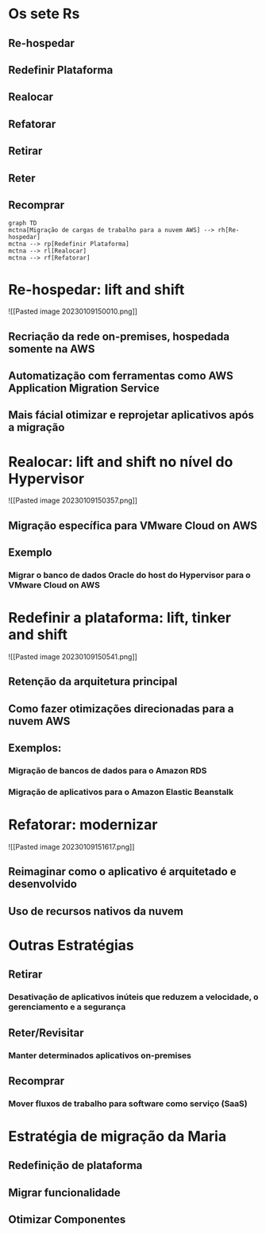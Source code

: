 # Os sete Rs
## Re-hospedar
## Redefinir Plataforma
## Realocar
## Refatorar
## Retirar
## Reter
## Recomprar


``` mermaid
graph TD
mctna[Migração de cargas de trabalho para a nuvem AWS] --> rh[Re-hospedar]
mctna --> rp[Redefinir Plataforma]
mctna --> rl[Realocar]
mctna --> rf[Refatorar]
```

# Re-hospedar: lift and shift
![[Pasted image 20230109150010.png]]

## Recriação da rede on-premises, hospedada somente na AWS
## Automatização com ferramentas como AWS Application Migration Service
## Mais fácial otimizar e reprojetar aplicativos após a migração

# Realocar: lift and shift no nível do Hypervisor
![[Pasted image 20230109150357.png]]
## Migração específica para VMware Cloud on AWS
## Exemplo
### Migrar o banco de dados Oracle do host do Hypervisor para o VMware Cloud on AWS

# Redefinir a plataforma: lift, tinker and shift
![[Pasted image 20230109150541.png]]

## Retenção da arquitetura principal
## Como fazer otimizações direcionadas para a nuvem AWS
## Exemplos:
### Migração de bancos de dados para o Amazon RDS
### Migração de aplicativos para o Amazon Elastic Beanstalk

# Refatorar: modernizar
![[Pasted image 20230109151617.png]]
## Reimaginar como o aplicativo é arquitetado e desenvolvido
## Uso de recursos nativos da nuvem

# Outras Estratégias
## Retirar
### Desativação de aplicativos inúteis que reduzem a velocidade, o gerenciamento e a segurança
## Reter/Revisitar
### Manter determinados aplicativos on-premises
## Recomprar
### Mover fluxos de trabalho para software como serviço (SaaS)

# Estratégia de migração da Maria
## Redefinição de plataforma
## Migrar funcionalidade
## Otimizar Componentes

